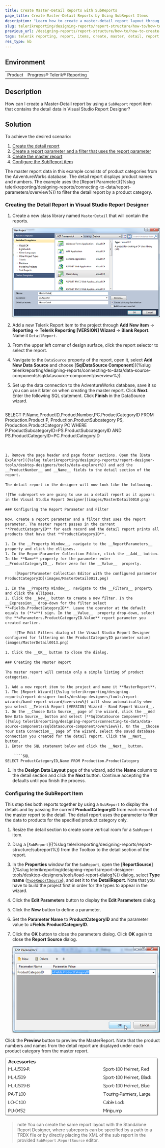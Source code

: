 ```yaml
---
title: Create Master-Detail Reports with SubReports
page_title: Create Master-Detail Reports by Using SubReport Items
description: "Learn how to create a master-detail report layout throug the SubReport item with Telerik Reporting in this step-by-step tutorial."
slug: telerikreporting/designing-reports/report-structure/how-to/how-to-create-a-master-detail-report-using-a-subreport-item
previous_url: /designing-reports/report-structure/how-to/how-to-create-a-master-detail-report-using-a-subreport-item, /designing-reports-master-detail
tags: telerik reporting, report, items, create, master, detail, report, using, subreport, item
res_type: kb
---
```


## Environment

<table>
	<tbody>
		<tr>
			<td>Product</td>
			<td>Progress® Telerik® Reporting</td>
		</tr>
	</tbody>
</table>


## Description

How can I create a Master-Detail report by using a `SubReport` report item that contains the detail data in Visual Studio Report Designer?

## Solution

To achieve the desired scenario:

1. [Create the detail report](#creating-the-detail-report)
1. [Create a report parameter and a filter that uses the report parameter](#configuring-the-report-parameter-and-filter) 
1. [Create the master report](#creating-the-master-report) 
1. [Configure the SubReport item](#configuring-the-subreport-item)

The master report data in this example consists of product categories from the AdventureWorks database. The detail report displays product names and numbers. The example uses the [Report Parameter]({%slug telerikreporting/designing-reports/connecting-to-data/report-parameters/overview%}) to filter the detail report by a product category.

### Creating the Detail Report in Visual Studio Report Designer

1. Create a new class library named `MasterDetail` that will contain the reports.

	![The New Project Visual Studio wizard page for creating a ClassLibrary for the reports](images/MasterDetail0000.png)

1. Add a new Telerik Report item to the project through __Add New item__ -> __Reporting__ -> __Telerik Reporting [VERSION] Wizard__ -> __Blank Report__. Name it `DetailReport`.
1. From the upper left corner of design surface, click the report selector to select the report.
1. Navigate to the `DataSource` property of the report, open it, select **Add New Data Source** and choose [**SqlDataSource Component**]({%slug telerikreporting/designing-reports/connecting-to-data/data-source-components/sqldatasource-component/overview%}).
1. Set up the data connection to the AdventureWorks database, save it so you can use it later on when creating the master report. Click **Next**. Enter the following SQL statement. Click **Finish** in the DataSource wizard.

	````SQL
SELECT
		P.Name,ProductID,ProductNumber,PC.ProductCategoryID
	FROM
		Production.Product P,
		Production.ProductSubcategory PS,
		Production.ProductCategory PC
	WHERE
		P.ProductSubcategoryID=PS.ProductSubcategoryID
		AND PS.ProductCategoryID=PC.ProductCategoryID
````


1. Remove the page header and page footer sections. Open the [Data Explorer]({%slug telerikreporting/designing-reports/report-designer-tools/desktop-designers/tools/data-explorer%}) and add the __ProductNumber__ and __Name__ fields to the detail section of the report.

The detail report in the designer will now look like the following.

![The subreport we are going to use as a detail report as it appears in the Visual Studio Report Designer](images/MasterDetail0010.png)

### Configuring the Report Parameter and Filter

Now, create a report parameter and a filter that uses the report parameter. The master report passes in the current **ProductCategoryID** for each record and the detail report prints all products that have that **ProductCategoryID**.

1. In the __Property Window__, navigate to the __ReportParameters__ property and click the ellipses.
1. In the ReportParameter Collection Editor, click the __Add__ button. In the **Name** property for the parameter enter __ProductCategoryID__. Enter zero for the __Value__  property.

	![ReportParameter Collection Editor with the configured parameter ProductCategoryID](images/MasterDetail0011.png)

1. In the __Property Window__, navigate to the __Filters__ property and click the ellipses.
1. Click the __New__ button to create a new filter. In the __Expression__ drop-down for the filter select **=Fields.ProductCategoryID**. Leave the operator at the default equals to (**=**) sign. In the __Value__  property drop-down, select the **=Parameters.ProductCategoryID.Value** report parameter you created earlier.

	![The Edit Filters dialog of the Visual Studio Report Designer configured for filtering on the ProductCategoryID parameter value](images/MasterDetail0013.png)

1. Click the __OK__ button to close the dialog.

### Creating the Master Report

The master report will contain only a simple listing of product categories.

1. Add a new report item to the project and name it **MasterReport**.
1. The [Report Wizard]({%slug telerikreporting/designing-reports/report-designer-tools/desktop-designers/tools/report-wizards/band-report-wizard/overview%}) will show automatically when you select __Telerik Report [VERSION] Wizard - Band Report Wizard__.
1. On the __Choose Data Source__ page of the wizard, click the __Add New Data Source__ button and select [**SqlDataSource Component**]({%slug telerikreporting/designing-reports/connecting-to-data/data-source-components/sqldatasource-component/overview%}). On the __Choose Your Data Connection__ page of the wizard, select the saved database connection you created for the detail report. Click the __Next__ button.
1. Enter the SQL statement below and click the __Next__ button.

	````SQL
SELECT ProductCategoryID,Name FROM Production.ProductCategory
````


1. In the __Design Data Layout__ page of the wizard, add the __Name__ column to the detail section and click the **Next** button. Continue accepting the defaults until you finish the process.

### Configuring the SubReport Item

This step ties both reports together by using a `SubReport` to display the details and by passing the current **ProductCategoryID** from each record of the master report to the detail. The detail report uses the parameter to filter the data to products for the specified product category only. 

1. Resize the detail section to create some vertical room for a `SubReport` item.
1. Drag a [`SubReport`]({%slug telerikreporting/designing-reports/report-structure/subreport%}) from the Toolbox to the detail section of the report.
1. In the **Properties** window for the `SubReport`, open the [**ReportSource**]({%slug telerikreporting/designing-reports/report-designer-tools/desktop-designers/tools/load-report-dialog%}) dialog, select __Type name__ ([`TypeReportSource`](/reporting/api/Telerik.Reporting.TypeReportSource)), and set it to the **DetailReport**. Note that you have to build the project first in order for the types to appear in the wizard.
1. Click the __Edit Parameters__ button to display the __Edit Parameters__ dialog.
1. Click the __New__ button to define a parameter.
1. Set the __Parameter Name__ to __ProductCategoryID__ and the parameter value to __=Fields.ProductCategoryID__.
1. Click the __OK__ button to close the parameters dialog. Click __OK__ again to close the **Report Source** dialog.

	![The Edit Parameters dialog of the Visual Studio Report Designer with the parameter ProductCategoryID set to the corresponding field value](images/MasterDetail0014.png)

Click the **Preview** button to preview the MasterReport. Note that the product numbers and names from the detail report are displayed under each product category from the master report.

![The Preview result in the Visual Studio Report Designer for the category Accessories](images/MasterDetail0016.png)

>note You can create the same report layout with the Standalone Report Designer, where subreports can be specified by a path to a TRDX file or by directly placing the XML of the sub report in the provided `SubReport.ReportSource` editor.
